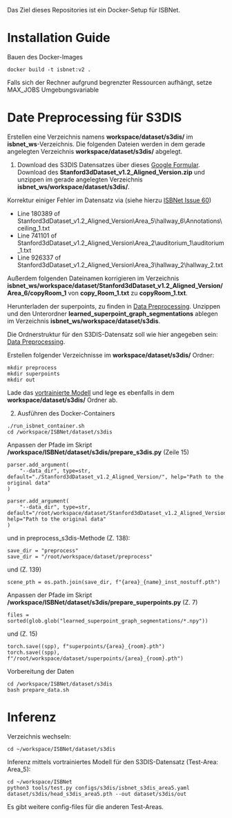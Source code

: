Das Ziel dieses Repositories ist ein Docker-Setup für ISBNet.

# Installation Guide
Bauen des Docker-Images
```
docker build -t isbnet:v2 .
```

Falls sich der Rechner aufgrund begrenzter Ressourcen aufhängt, setze MAX_JOBS Umgebungsvariable

# Date Preprocessing für S3DIS
Erstellen eine Verzeichnis namens **workspace/dataset/s3dis/** im **isbnet_ws**-Verzeichnis. 
Die folgenden Dateien werden in dem gerade angelegten Verzeichnis **workspace/dataset/s3dis/** abgelegt. 
1. Download des S3DIS Datensatzes über dieses [Google Formular](https://docs.google.com/forms/d/e/1FAIpQLScDimvNMCGhy_rmBA2gHfDu3naktRm6A8BPwAWWDv-Uhm6Shw/viewform?c=0&w=1).
Download des **Stanford3dDataset_v1.2_Aligned_Version.zip** und unzippen
im gerade angelegten Verzeichnis **isbnet_ws/workspace/dataset/s3dis/**.

Korrektur einiger Fehler im Datensatz via (siehe hierzu [ISBNet Issue 60](https://github.com/VinAIResearch/ISBNet/issues/60))
- Line 180389 of Stanford3dDataset_v1.2_Aligned_Version\Area_5\hallway_6\Annotations\ceiling_1.txt
- Line 741101 of Stanford3dDataset_v1.2_Aligned_Version\Area_2\auditorium_1\auditorium_1.txt
- Line 926337 of Stanford3dDataset_v1.2_Aligned_Version\Area_3\hallway_2\hallway_2.txt

Außerdem folgenden Dateinamen korrigieren im Verzeichnis 
**isbnet_ws/workspace/dataset/Stanford3dDataset_v1.2_Aligned_Version/Area_6/copyRoom_1**
von **copy_Room_1.txt** zu **copyRoom_1.txt**.

Herunterladen der superpoints, zu finden in [Data Preprocessing](https://github.com/VinAIResearch/ISBNet/blob/master/dataset/README.md#s3dis-dataset).
Unzippen und den Unterordner **learned_superpoint_graph_segmentations** ablegen im Verzeichnis 
**isbnet_ws/workspace/dataset/s3dis**.


Die Ordnerstruktur für den S3DIS-Datensatz soll wie hier angegeben sein: 
[Data Preprocessing](https://github.com/VinAIResearch/ISBNet/blob/master/dataset/README.md#s3dis-dataset).

Erstellen folgender Verzeichnisse im **workspace/dataset/s3dis/** Ordner:
```
mkdir preprocess 
mkdir superpoints
mkdir out
```

Lade das [vortrainierte Modell](https://github.com/VinAIResearch/ISBNet/tree/master?tab=readme-ov-file#s3dis) und lege es 
ebenfalls in dem **workspace/dataset/s3dis/** Ordner ab. 


2. Ausführen des Docker-Containers
```
./run_isbnet_container.sh
cd /workspace/ISBNet/dataset/s3dis
```

Anpassen der Pfade im Skript **/workspace/ISBNet/dataset/s3dis/prepare_s3dis.py** (Zeile 15)
```
parser.add_argument(
    "--data_dir", type=str, default="./Stanford3dDataset_v1.2_Aligned_Version/", help="Path to the original data"
)
```

```
parser.add_argument(
    "--data_dir", type=str, default="/root/workspace/dataset/Stanford3dDataset_v1.2_Aligned_Version/", help="Path to the original data"
)
``` 
und in preprocess_s3dis-Methode (Z. 138):
``` 
save_dir = "preprocess"
save_dir = "/root/workspace/dataset/preprocess"
``` 
und (Z. 139)
``` 
scene_pth = os.path.join(save_dir, f"{area}_{name}_inst_nostuff.pth")
```  

Anpassen der Pfade im Skript **/workspace/ISBNet/dataset/s3dis/prepare_superpoints.py** (Z. 7)
```
files = sorted(glob.glob("learned_superpoint_graph_segmentations/*.npy"))
``` 
und (Z. 15) 
```
torch.save((spp), f"superpoints/{area}_{room}.pth")
torch.save((spp), f"/root/workspace/dataset/superpoints/{area}_{room}.pth")

```

Vorbereitung der Daten 
```
cd /workspace/ISBNet/dataset/s3dis
bash prepare_data.sh
```

# Inferenz
Verzeichnis wechseln:
```
cd ~/workspace/ISBNet/dataset/s3dis
```

Inferenz mittels vortrainiertes Modell für den S3DIS-Datensatz (Test-Area: Area_5):

```
cd ~/workspace/ISBNet
python3 tools/test.py configs/s3dis/isbnet_s3dis_area5.yaml dataset/s3dis/head_s3dis_area5.pth --out dataset/s3dis/out
```

Es gibt weitere config-files für die anderen Test-Areas.
